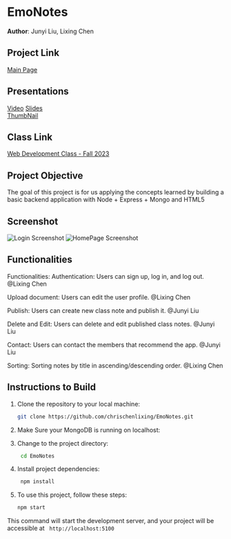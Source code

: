 # EmoNotes

**Author**: Junyi Liu, Lixing Chen

## Project Link

[Main Page](https://emonotes.onrender.com/)

## Presentations

[Video](https://www.youtube.com/watch?v=_50LUIQIwgs) 
[Slides](https://docs.google.com/presentation/d/1XGUgE0xYDz4MeAFfKxZOGgpzU6a0xOfBnadHk00XB_E/edit#slide=id.p)   
[ThumbNail](https://emonotes.onrender.com/image/ThumbNail.png)

## Class Link

[Web Development Class - Fall 2023](https://johnguerra.co/classes/webDevelopment_fall_2023/)

## Project Objective

The goal of this project is for us applying the concepts learned by building a basic backend application with Node + Express + Mongo and HTML5

## Screenshot

![Login Screenshot](./public/image/ThumbNail.png)
![HomePage Screenshot](./public/image/IndexScreenShot.png)

## Functionalities

Functionalities:
Authentication: Users can sign up, log in, and log out.
@Lixing Chen

Upload document: Users can edit the user profile.
@Lixing Chen

Publish: Users can create new class note and publish it.
@Junyi Liu

Delete and Edit: Users can delete and edit published class notes. 
@Junyi Liu

Contact: Users can contact the members that recommend the app.
@Junyi Liu

Sorting: Sorting notes by title in ascending/descending order. 
@Lixing Chen


## Instructions to Build

1. Clone the repository to your local machine:

   ```bash
   git clone https://github.com/chrischenlixing/EmoNotes.git
   ```
2. Make Sure your MongoDB is running on localhost:
2. Change to the project directory:

   ``` bash
    cd EmoNotes
   ```
3. Install project dependencies:
   ``` bash
    npm install
    ```
4. To use this project, follow these steps:

    ``` bash
    npm start
    ``` 
This command will start the development server, and your project will be accessible at     ```  http://localhost:5100    ``` 

